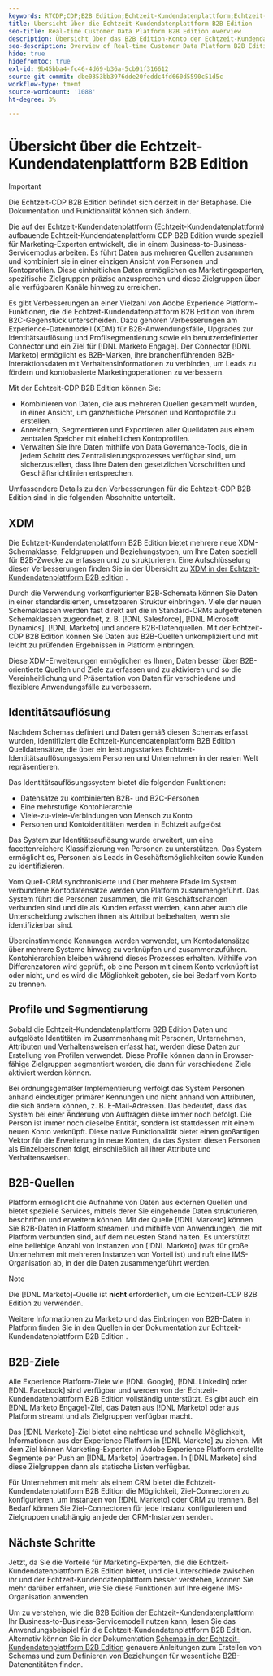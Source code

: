 ```yaml
---
keywords: RTCDP;CDP;B2B Edition;Echtzeit-Kundendatenplattform;Echtzeit-Kundendatenplattform;Echtzeit-Kundendatenplattform;b2b;cdp;Customer AI
title: Übersicht über die Echtzeit-Kundendatenplattform B2B Edition
seo-title: Real-time Customer Data Platform B2B Edition overview
description: Übersicht über das B2B Edition-Konto der Echtzeit-Kundendatenplattform
seo-description: Overview of Real-time Customer Data Platform B2B Edition Account
hide: true
hidefromtoc: true
exl-id: 9b45bba4-fc46-4d69-b36a-5cb91f316612
source-git-commit: dbe0353bb3976dde20feddc4fd660d5590c51d5c
workflow-type: tm+mt
source-wordcount: '1088'
ht-degree: 3%

---
```


# Übersicht über die Echtzeit-Kundendatenplattform B2B Edition

>[!IMPORTANT]
>
>Die Echtzeit-CDP B2B Edition befindet sich derzeit in der Betaphase. Die Dokumentation und Funktionalität können sich ändern.

Die auf der Echtzeit-Kundendatenplattform (Echtzeit-Kundendatenplattform) aufbauende Echtzeit-Kundendatenplattform CDP B2B Edition wurde speziell für Marketing-Experten entwickelt, die in einem Business-to-Business-Servicemodus arbeiten. Es führt Daten aus mehreren Quellen zusammen und kombiniert sie in einer einzigen Ansicht von Personen und Kontoprofilen. Diese einheitlichen Daten ermöglichen es Marketingexperten, spezifische Zielgruppen präzise anzusprechen und diese Zielgruppen über alle verfügbaren Kanäle hinweg zu erreichen.

Es gibt Verbesserungen an einer Vielzahl von Adobe Experience Platform-Funktionen, die die Echtzeit-Kundendatenplattform B2B Edition von ihrem B2C-Gegenstück unterscheiden. Dazu gehören Verbesserungen am Experience-Datenmodell (XDM) für B2B-Anwendungsfälle, Upgrades zur Identitätsauflösung und Profilsegmentierung sowie ein benutzerdefinierter Connector und ein Ziel für [!DNL Marketo Engage]. Der Connector [!DNL Marketo] ermöglicht es B2B-Marken, ihre branchenführenden B2B-Interaktionsdaten mit Verhaltensinformationen zu verbinden, um Leads zu fördern und kontobasierte Marketingoperationen zu verbessern.

Mit der Echtzeit-CDP B2B Edition können Sie:

* Kombinieren von Daten, die aus mehreren Quellen gesammelt wurden, in einer Ansicht, um ganzheitliche Personen und Kontoprofile zu erstellen.
* Anreichern, Segmentieren und Exportieren aller Quelldaten aus einem zentralen Speicher mit einheitlichen Kontoprofilen.
* Verwalten Sie Ihre Daten mithilfe von Data Governance-Tools, die in jedem Schritt des Zentralisierungsprozesses verfügbar sind, um sicherzustellen, dass Ihre Daten den gesetzlichen Vorschriften und Geschäftsrichtlinien entsprechen.

Umfassendere Details zu den Verbesserungen für die Echtzeit-CDP B2B Edition sind in die folgenden Abschnitte unterteilt.

## XDM

Die Echtzeit-Kundendatenplattform B2B Edition bietet mehrere neue XDM-Schemaklasse, Feldgruppen und Beziehungstypen, um Ihre Daten speziell für B2B-Zwecke zu erfassen und zu strukturieren. Eine Aufschlüsselung dieser Verbesserungen finden Sie in der Übersicht zu [XDM in der Echtzeit-Kundendatenplattform B2B edition](./schemas/b2b.md) .

Durch die Verwendung vorkonfigurierter B2B-Schemata können Sie Daten in einer standardisierten, umsetzbaren Struktur einbringen. Viele der neuen Schemaklassen werden fast direkt auf die in Standard-CRMs aufgetretenen Schemaklassen zugeordnet, z. B. [!DNL Salesforce], [!DNL Microsoft Dynamics], [!DNL Marketo] und andere B2B-Datenquellen. Mit der Echtzeit-CDP B2B Edition können Sie Daten aus B2B-Quellen unkompliziert und mit leicht zu prüfenden Ergebnissen in Platform einbringen.

Diese XDM-Erweiterungen ermöglichen es Ihnen, Daten besser über B2B-orientierte Quellen und Ziele zu erfassen und zu aktivieren und so die Vereinheitlichung und Präsentation von Daten für verschiedene und flexiblere Anwendungsfälle zu verbessern.

## Identitätsauflösung

Nachdem Schemas definiert und Daten gemäß diesen Schemas erfasst wurden, identifiziert die Echtzeit-Kundendatenplattform B2B Edition Quelldatensätze, die über ein leistungsstarkes Echtzeit-Identitätsauflösungssystem Personen und Unternehmen in der realen Welt repräsentieren.

Das Identitätsauflösungssystem bietet die folgenden Funktionen:

* Datensätze zu kombinierten B2B- und B2C-Personen
* Eine mehrstufige Kontohierarchie
* Viele-zu-viele-Verbindungen von Mensch zu Konto
* Personen und Kontoidentitäten werden in Echtzeit aufgelöst

Das System zur Identitätsauflösung wurde erweitert, um eine facettenreichere Klassifizierung von Personen zu unterstützen. Das System ermöglicht es, Personen als Leads in Geschäftsmöglichkeiten sowie Kunden zu identifizieren.

Vom Quell-CRM synchronisierte und über mehrere Pfade im System verbundene Kontodatensätze werden von Platform zusammengeführt. Das System führt die Personen zusammen, die mit Geschäftschancen verbunden sind und die als Kunden erfasst werden, kann aber auch die Unterscheidung zwischen ihnen als Attribut beibehalten, wenn sie identifizierbar sind.

Übereinstimmende Kennungen werden verwendet, um Kontodatensätze über mehrere Systeme hinweg zu verknüpfen und zusammenzuführen. Kontohierarchien bleiben während dieses Prozesses erhalten. Mithilfe von Differenzatoren wird geprüft, ob eine Person mit einem Konto verknüpft ist oder nicht, und es wird die Möglichkeit geboten, sie bei Bedarf vom Konto zu trennen.

## Profile und Segmentierung

Sobald die Echtzeit-Kundendatenplattform B2B Edition Daten und aufgelöste Identitäten im Zusammenhang mit Personen, Unternehmen, Attributen und Verhaltensweisen erfasst hat, werden diese Daten zur Erstellung von Profilen verwendet. Diese Profile können dann in Browser-fähige Zielgruppen segmentiert werden, die dann für verschiedene Ziele aktiviert werden können.

Bei ordnungsgemäßer Implementierung verfolgt das System Personen anhand eindeutiger primärer Kennungen und nicht anhand von Attributen, die sich ändern können, z. B. E-Mail-Adressen. Das bedeutet, dass das System bei einer Änderung von Aufträgen diese immer noch befolgt. Die Person ist immer noch dieselbe Entität, sondern ist stattdessen mit einem neuen Konto verknüpft. Diese native Funktionalität bietet einen großartigen Vektor für die Erweiterung in neue Konten, da das System diesen Personen als Einzelpersonen folgt, einschließlich all ihrer Attribute und Verhaltensweisen.

## B2B-Quellen

 Platform ermöglicht die Aufnahme von Daten aus externen Quellen und bietet spezielle Services, mittels derer Sie eingehende Daten strukturieren, beschriften und erweitern können. Mit der Quelle [!DNL Marketo] können Sie B2B-Daten in Platform streamen und mithilfe von Anwendungen, die mit Platform verbunden sind, auf dem neuesten Stand halten. Es unterstützt eine beliebige Anzahl von Instanzen von [!DNL Marketo] (was für große Unternehmen mit mehreren Instanzen von Vorteil ist) und ruft eine IMS-Organisation ab, in der die Daten zusammengeführt werden.

>[!NOTE]
>
>Die [!DNL Marketo]-Quelle ist **nicht** erforderlich, um die Echtzeit-CDP B2B Edition zu verwenden.

Weitere Informationen zu Marketo und das Einbringen von B2B-Daten in Platform finden Sie in den Quellen in der Dokumentation zur Echtzeit-Kundendatenplattform B2B Edition .

<!-- PLACEHOLDER [sources in Real-time CDP B2B Edition](./sources/b2b) -->

## B2B-Ziele

Alle Experience Platform-Ziele wie [!DNL Google], [!DNL Linkedin] oder [!DNL Facebook] sind verfügbar und werden von der Echtzeit-Kundendatenplattform B2B Edition vollständig unterstützt. Es gibt auch ein [!DNL Marketo Engage]-Ziel, das Daten aus [!DNL Marketo] oder aus Platform streamt und als Zielgruppen verfügbar macht.

Das [!DNL Marketo]-Ziel bietet eine nahtlose und schnelle Möglichkeit, Informationen aus der Experience Platform in [!DNL Marketo] zu ziehen. Mit dem Ziel können Marketing-Experten in Adobe Experience Platform erstellte Segmente per Push an [!DNL Marketo] übertragen. In [!DNL Marketo] sind diese Zielgruppen dann als statische Listen verfügbar.

Für Unternehmen mit mehr als einem CRM bietet die Echtzeit-Kundendatenplattform B2B Edition die Möglichkeit, Ziel-Connectoren zu konfigurieren, um Instanzen von [!DNL Marketo] oder CRM zu trennen. Bei Bedarf können Sie Ziel-Connectoren für jede Instanz konfigurieren und Zielgruppen unabhängig an jede der CRM-Instanzen senden.

## Nächste Schritte

Jetzt, da Sie die Vorteile für Marketing-Experten, die die Echtzeit-Kundendatenplattform B2B Edition bietet, und die Unterschiede zwischen ihr und der Echtzeit-Kundendatenplattform besser verstehen, können Sie mehr darüber erfahren, wie Sie diese Funktionen auf Ihre eigene IMS-Organisation anwenden.

<!-- PLACEHOLDER [example use case for Real-time CDP B2B Edition]() -->

Um zu verstehen, wie die B2B Edition der Echtzeit-Kundendatenplattform Ihr Business-to-Business-Servicemodell nutzen kann, lesen Sie das Anwendungsbeispiel für die Echtzeit-Kundendatenplattform B2B Edition. Alternativ können Sie in der Dokumentation [Schemas in der Echtzeit-Kundendatenplattform B2B Edition](./schemas/b2b.md) genauere Anleitungen zum Erstellen von Schemas und zum Definieren von Beziehungen für wesentliche B2B-Datenentitäten finden.
